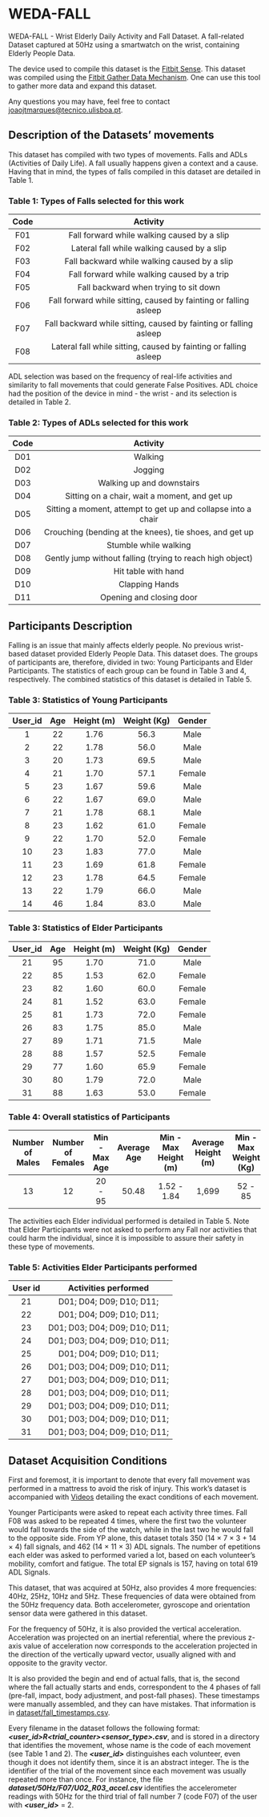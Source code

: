 # WEDA-FALL
WEDA-FALL - Wrist Elderly Daily Activity and Fall Dataset. A fall-related Dataset captured at 50Hz using a smartwatch on the wrist, containing Elderly People Data.

The device used to compile this dataset is the [Fitbit Sense](https://www.fitbit.com/global/be/products/smartwatches/sense). This dataset was compiled using the [Fitbit Gather Data Mechanism](https://github.com/joaojtmarques/FitbitGatherDataMechanism). One can use this tool to gather more data and expand this dataset.

Any questions you may have, feel free to contact joaojtmarques@tecnico.ulisboa.pt.

## Description of the Datasets’ movements

This dataset has compiled with two types of movements. Falls and ADLs (Activities of Daily Life).
A fall usually happens given a context and a cause. Having that in mind, the types of falls compiled in this dataset are detailed in Table 1.

### Table 1: Types of Falls selected for this work
| Code      |Activity   |
| :-----:   | :---:     |
| F01       | Fall forward while walking caused by a slip   |
| F02       | Lateral fall while walking caused by a slip   |
| F03       | Fall backward while walking caused by a slip  |
| F04       | Fall forward while walking caused by a trip   |
| F05       | Fall backward when trying to sit down         |
| F06       |  Fall forward while sitting, caused by fainting or falling asleep   |
| F07       | Fall backward while sitting, caused by fainting or falling asleep   |
| F08       | Lateral fall while sitting, caused by fainting or falling asleep    |


ADL selection was based on the frequency of real-life activities and similarity to fall movements that could generate False Positives. ADL choice had the position of the device in mind - the wrist - and its selection is detailed in Table 2.

### Table 2: Types of ADLs selected for this work

| Code      |Activity   |
| :-----:   | :---:     |
| D01       | Walking                      |
| D02       | Jogging                      |
| D03       | Walking up and downstairs    |
| D04       | Sitting on a chair, wait a moment, and get up   |
| D05       |  Sitting a moment, attempt to get up and collapse into a chair         |
| D06       | Crouching (bending at the knees), tie shoes, and get up               |
| D07       | Stumble while walking        |
| D08       | Gently jump without falling (trying to reach high object)         |
| D09       | Hit table with hand          |
| D10       | Clapping Hands               |
| D11       | Opening and closing door     |


## Participants Description

Falling is an issue that mainly affects elderly people. No previous wrist-based dataset provided Elderly People Data. This dataset does.
The groups of participants are, therefore, divided in two: Young Participants and Elder Participants. The statistics of each group can be found in Table 3 and 4, respectively. The combined statistics of this dataset is detailed in Table 5.


### Table 3: Statistics of Young Participants

| User_id   |Age    | Height (m)    |Weight (Kg)    |Gender     |
| :-----:   | :---: | :---:         | :---:         |:---:      |
| 1         | 22    | 1.76          | 56.3          | Male      |
| 2         | 22    | 1.78          | 56.0          | Male      |
| 3         | 20    | 1.73          | 69.5          | Male      |
| 4         | 21    | 1.70          | 57.1          | Female    |
| 5         | 23    | 1.67          | 59.6          | Male      |
| 6         | 22    | 1.67          | 69.0          | Male      |
| 7         | 21    | 1.78          | 68.1          | Male      |
| 8         | 23    | 1.62          | 61.0          | Female    |
| 9         | 22    | 1.70          | 52.0          | Female    |
| 10        | 23    | 1.83          | 77.0          | Male      |
| 11        | 23    | 1.69          | 61.8          | Female    |
| 12        | 23    | 1.78          | 64.5          | Female    |
| 13        | 22    | 1.79          | 66.0          | Male      |
| 14        | 46    | 1.84          | 83.0          | Male      |


### Table 3: Statistics of Elder Participants

| User_id   |Age    | Height (m)    |Weight (Kg)    |Gender     |
| :-----:   | :---: | :---:         | :---:         |:---:      |
| 21        | 95    | 1.70          | 71.0          | Male      |
| 22        | 85    | 1.53          | 62.0          | Female    |
| 23        | 82    | 1.60          | 60.0          | Female    |
| 24        | 81    | 1.52          | 63.0          | Female    |
| 25        | 81    | 1.73          | 72.0          | Female    |
| 26        | 83    | 1.75          | 85.0          | Male      |
| 27        | 89    | 1.71          | 71.5          | Male      |
| 28        | 88    | 1.57          | 52.5          | Female    |
| 29        | 77    | 1.60          | 65.9          | Female    |
| 30        | 80    | 1.79          | 72.0          | Male      |
| 31        | 88    | 1.63          | 53.0          | Female    |

### Table 4: Overall statistics of Participants

| Number of Males | Number of Females | Min - Max Age | Average Age | Min - Max Height (m) | Average Height (m) | Min - Max Weight (Kg) | Average Weight (Kg) | 
| :-----:   | :---: | :---:         | :---:         |:---:      | :---:      | :---:      | :---:      | 
| 13 | 12 | 20 - 95 |  50.48 |  1.52 - 1.84 |  1,699 | 52 - 85 | 66.3 |

The activities each Elder individual performed is detailed in Table 5. Note that Elder Participants were not asked to perform any Fall nor activities that could harm the individual, since it is impossible to assure their safety in these type of movements.


### Table 5: Activities Elder Participants performed
| User id   |Activities performed |
| :-----:   | :---:     |
| 21 | D01; D04; D09; D10; D11;|
| 22 | D01; D04; D09; D10; D11;      |
| 23 | D01; D03; D04; D09; D10; D11; |
| 24 | D01; D03; D04; D09; D10; D11; |
| 25 | D01; D04; D09; D10; D11;      |
| 26 | D01; D03; D04; D09; D10; D11; |
| 27 | D01; D03; D04; D09; D10; D11; |
| 28 | D01; D03; D04; D09; D10; D11; |
| 29 | D01; D03; D04; D09; D10; D11; |
| 30 | D01; D03; D04; D09; D10; D11; |
| 31 | D01; D03; D04; D09; D10; D11; |



## Dataset Acquisition Conditions


First and foremost, it is important to denote that every fall movement was performed in a mattress to avoid the risk of injury. This work’s dataset is accompanied with [Videos](https://drive.google.com/drive/folders/1jB3W_sd4-aXkVRsRIdlSLDNdfaXizZ4a?usp=sharing) detailing the exact conditions of each movement.

Younger Participants were asked to repeat each activity three times. Fall F08 was asked to be repeated 4 times, where the first two the volunteer would fall towards the side of the watch, while in the last two he would fall to the opposite side. From YP alone, this dataset totals 350 (14 × 7 × 3 + 14 × 4) fall signals, and 462 (14 × 11 × 3) ADL signals. The number of epetitions each elder was asked to performed varied a lot, based on each volunteer’s mobility, comfort and fatigue. The total EP signals is 157, having on total 619 ADL Signals.

This dataset, that was acquired at 50Hz, also provides 4 more frequencies: 40Hz, 25Hz, 10Hz and 5Hz. These frequencies of data were obtained from the 50Hz frequency data. Both accelerometer, gyroscope and orientation sensor data were gathered in this dataset.

For the frequency of 50Hz, it is also provided the vertical acceleration.  Acceleration was projected on an inertial referential, where the previous z-axis value of acceleration now corresponds to the acceleration projected in the direction of the vertically upward vector, usually aligned with and opposite to the gravity vector.

It is also provided the begin and end of actual falls, that is, the second where the fall actually starts and ends, correspondent to the 4 phases of fall (pre-fall, impact, body adjustment, and post-fall phases). These timestamps were manually assembled, and they can have mistakes. That information is in [dataset/fall_timestamps.csv](https://github.com/joaojtmarques/WEDA-FALL/blob/main/dataset/fall_timestamps.csv).

Every filename in the dataset follows the following format: **_<user_id>_R<trial_counter>_<sensor_type>.csv_**, and is stored in a directory that identifies the movement, whose name is the code of each movement (see Table 1 and 2). The **_<user_id>_** distinguishes each volunteer, even though it does not identify them, since it is an abstract integer. The **_<trial counter>_** is the identifier of the trial of the movement since each movement was usually repeated more than once. For instance, the file **_dataset/50Hz/F07/U02_R03_accel.csv_** identifies the accelerometer readings with 50Hz for the third trial of fall number 7 (code F07) of the user with **_<user_id>_** = 2.






